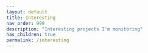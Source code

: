 ```yaml
---
layout: default
title: Interesting
nav_order: 999
description: "Interesting projects I'm monitoring"
has_children: true
permalink: /interesting
---
```

